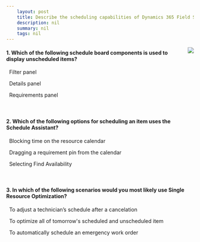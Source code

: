 ```yaml
---
    layout: post
    title: Describe the scheduling capabilities of Dynamics 365 Field Service 
    description: nil
    summary: nil
    tags: nil
---
```



 <a target="_blank" href="https://docs.microsoft.com/en-us/learn/modules/describe-scheduling-capabilities-of-dynamics-365-field-service/6-knowledge-check/"><i class="fas fa-external-link-alt"></i> </a>
 <img align="right" src="https://docs.microsoft.com/en-us/learn/achievements/describe-the-scheduling-capabilities-of-dynamics-365-field-service.svg">
####  1. Which of the following schedule board components is used to display unscheduled items?


<i class='far fa-square'></i> &nbsp;&nbsp;Filter panel

<i class='far fa-square'></i> &nbsp;&nbsp;Details panel

<i class='fas fa-check-square' style='color: Dodgerblue;'></i> &nbsp;&nbsp;Requirements panel
<br />
<br />
<br />

####  2. Which of the following options for scheduling an item uses the Schedule Assistant?


<i class='far fa-square'></i> &nbsp;&nbsp;Blocking time on the resource calendar

<i class='far fa-square'></i> &nbsp;&nbsp;Dragging a requirement pin from the calendar

<i class='fas fa-check-square' style='color: Dodgerblue;'></i> &nbsp;&nbsp;Selecting Find Availability
<br />
<br />
<br />

####  3. In which of the following scenarios would you most likely use Single Resource Optimization?


<i class='fas fa-check-square' style='color: Dodgerblue;'></i> &nbsp;&nbsp;To adjust a technician’s schedule after a cancelation

<i class='far fa-square'></i> &nbsp;&nbsp;To optimize all of tomorrow's scheduled and unscheduled item

<i class='far fa-square'></i> &nbsp;&nbsp;To automatically schedule an emergency work order
<br />
<br />
<br />
